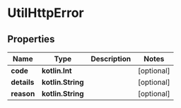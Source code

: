 
# UtilHttpError

## Properties
Name | Type | Description | Notes
------------ | ------------- | ------------- | -------------
**code** | **kotlin.Int** |  |  [optional]
**details** | **kotlin.String** |  |  [optional]
**reason** | **kotlin.String** |  |  [optional]



